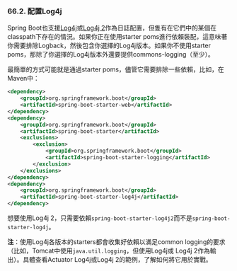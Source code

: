 ### 66.2. 配置Log4j

Spring Boot也支援[Log4j](http://logging.apache.org/log4j/1.2)或[Log4j 2](http://logging.apache.org/log4j/2.x)作為日誌配置，但隻有在它們中的某個在classpath下存在的情況。如果你正在使用starter poms進行依賴裝配，這意味著你需要排除Logback，然後包含你選擇的Log4j版本。如果你不使用starter poms，那除了你選擇的Log4j版本外還要提供commons-logging（至少）。

最簡單的方式可能就是通過starter poms，儘管它需要排除一些依賴，比如，在Maven中：
```xml
<dependency>
    <groupId>org.springframework.boot</groupId>
    <artifactId>spring-boot-starter-web</artifactId>
</dependency>
<dependency>
    <groupId>org.springframework.boot</groupId>
    <artifactId>spring-boot-starter</artifactId>
    <exclusions>
        <exclusion>
            <groupId>org.springframework.boot</groupId>
            <artifactId>spring-boot-starter-logging</artifactId>
        </exclusion>
    </exclusions>
</dependency>
<dependency>
    <groupId>org.springframework.boot</groupId>
    <artifactId>spring-boot-starter-log4j</artifactId>
</dependency>
```
想要使用Log4j 2，只需要依賴`spring-boot-starter-log4j2`而不是`spring-boot-starter-log4j`。

**注**：使用Log4j各版本的starters都會收集好依賴以滿足common logging的要求（比如，Tomcat中使用`java.util.logging`，但使用Log4j或 Log4j 2作為輸出）。具體查看Actuator Log4j或Log4j 2的範例，了解如何將它用於實戰。
